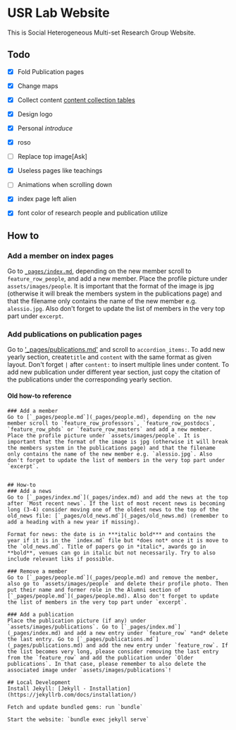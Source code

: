 # USR Lab Website

This is Social Heterogeneous Multi-set Research Group Website.
## Todo
- [x] Fold Publication pages
- [x] Change maps
- [x] Collect content [content collection tables](https://docs.qq.com/doc/DR3R6QWppRHNpbWtk?u=e9c66e9abc7a4be594994d91be9ec1e5&no_promotion=1)
- [x] Design logo
- [x] Personal *introduce*
- [x] roso
- [ ] Replace top image[Ask]
- [x] Useless pages like teachings
- [ ] Animations when scrolling down
- [x] index page left alien
- [x] font color of research people and publication utilize





## How to
### Add a member on index pages
Go to [`_pages/index.md`](_pages/index.md), depending on the new member scroll to `feature_row_people`, and add a new member. Place the profile picture under `assets/images/people`. It is important that the format of the image is jpg (otherwise it will break the members system in the publications page) and that the filename only contains the name of the new member e.g. `alessio.jpg`. Also don't forget to update the list of members in the very top part under `excerpt`.
### Add publications on publication pages
Go to ['_pages/publications.md'](_pages/publications.md) and scroll to `accordion_items:`. To add new yearly section, create`title` and `content` with the same format as given layout. Don't forget `|` after `content:` to insert multiple lines under content. To add new publication under different year section, just copy the citation of the publications under the corresponding yearly section.



#### Old how-to reference
    ### Add a member
    Go to [`_pages/people.md`](_pages/people.md), depending on the new member scroll to `feature_row_professors`, `feature_row_postdocs`, `feature_row_phds` or `feature_row_masters` and add a new member. Place the profile picture under `assets/images/people`. It is important that the format of the image is jpg (otherwise it will break the members system in the publications page) and that the filename only contains the name of the new member e.g. `alessio.jpg`. Also don't forget to update the list of members in the very top part under `excerpt`.
    
    
    ## How-to
    ### Add a news
    Go to [`_pages/index.md`](_pages/index.md) and add the news at the top after `Most recent news`. If the list of most recent news is becoming long (3-4) consider moving one of the oldest news to the top of the old_news file: [`_pages/old_news.md`](_pages/old_news.md) (remember to add a heading with a new year if missing).
    
    Format for news: the date is in ***italic bold*** and contains the year if it is in the `index.md` file but *does not* once it is move to the `old_news.md`. Title of papers go in *italic*, awards go in **bold**, venues can go in italic but not necessarily. Try to also include relevant liks if possible.
    
    ### Remove a member
    Go to [`_pages/people.md`](_pages/people.md) and remove the member, also go to `assets/images/people` and delete their profile photo. Then put their name and former role in the Alumni section of [`_pages/people.md`](_pages/people.md). Also don't forget to update the list of members in the very top part under `excerpt`.
    
    ### Add a publication
    Place the publication picture (if any) under `assets/images/publications`. Go to [`_pages/index.md`](_pages/index.md) and add a new entry under `feature_row` *and* delete the last entry. Go to [`_pages/publications.md`](_pages/publications.md) and add the new entry under `feature_row`. If the list becomes very long, please consider removing the last entry from the `feature_row` and add the publication under `Older publications`. In that case, please remember to also delete the associated image under `assets/images/publications`!
    
    ## Local Development
    Install Jekyll: [Jekyll - Installation](https://jekyllrb.com/docs/installation/)
    
    Fetch and update bundled gems: run `bundle`
    
    Start the website: `bundle exec jekyll serve`
    